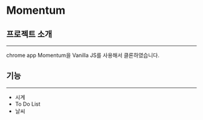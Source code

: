 # Momentum

## 프로젝트 소개

---

chrome app Momentum을 Vanilla JS를 사용해서 클론하였습니다.

## 기능

---

- 시계
- To Do List
- 날씨
